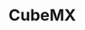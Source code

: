<!--
 * @Author: liuao 2494210546@qq.com
 * @Date: 2023-09-22 20:23:15
 * @LastEditors: liuao 2494210546@qq.com
 * @LastEditTime: 2023-10-01 19:46:13
 * @FilePath: \CubeMX\README.md
 * @Description: 这是默认设置,请设置`customMade`, 打开koroFileHeader查看配置 进行设置: https://github.com/OBKoro1/koro1FileHeader/wiki/%E9%85%8D%E7%BD%AE
-->
# CubeMX

